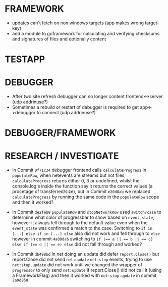 # FRAMEWORK
- updates can't fetch on non windows targets (app makes wrong target-key)
- add a module to goframework for calculating and verifying checksums and signatures of files and optionally content


# TESTAPP


# DEBUGGER
- After two site refresh debugger can no longer content frontend<->server (udp addrinuse?)
- Sometimes a rebuild or restart of debugger is required to get app<->debugger to connect (udp addrinuse?)


# DEBUGGER/FRAMEWORK


# RESEARCH / INVESTIGATE
- In Commit `0f71c34` debugger frontend calls `calculateProgress` in `populateRow`, when netevents are streams but not files, `calculateProgress` returns either 0, 3 or undefined, whilst the console.log's inside the function say it returns the correct values (a procetage of transferred/size), but in Commit `e20d8ab` we replaced `calculateProgress` by running the same code in the `populateRow` scope and then it worked?

- In Commit `de2feb8` `populateRow` and `stopNetworkRow` used `switch/case` to determine what color of progressbar to show based on `event_state`, however it always fell through to the default value even when the `event_state` was confirmed a match to the case. Switching to `if in [...] else if in [...] else` also did not work and fell through to `else` however in commit `4a09dab` switching to `if (== a || == b || == c) else if (== d || == e) else` did not fall through and worked?

- In Commit `db498bd` in net doing an update did defer `report.Close()` but report.Close did not send `net:update` `net:stop` events, trying to use `net:stop.update` did not work until we changed the wrapper of `progressor` to only send `net:update` if report.Close() did not call it (using a FrameworkFlag) and then it worked with `net:stop.update` in commit `2a9d850`